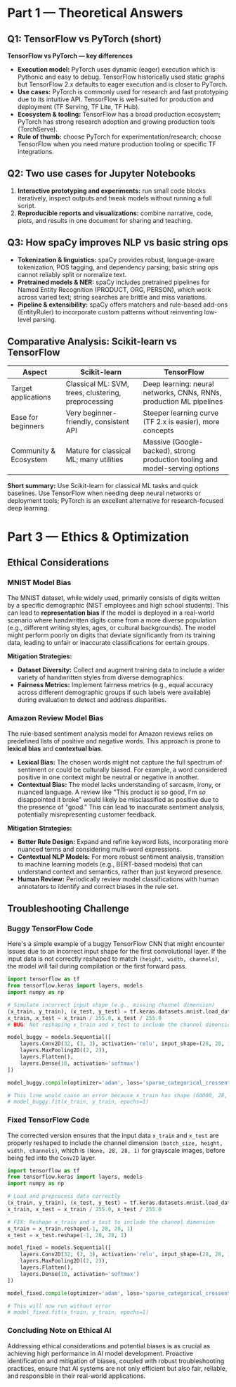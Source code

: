# Part 1 — Theoretical Answers

## Q1: TensorFlow vs PyTorch (short)
**TensorFlow vs PyTorch — key differences**
- **Execution model:** PyTorch uses dynamic (eager) execution which is Pythonic and easy to debug. TensorFlow historically used static graphs but TensorFlow 2.x defaults to eager execution and is closer to PyTorch.
- **Use cases:** PyTorch is commonly used for research and fast prototyping due to its intuitive API. TensorFlow is well-suited for production and deployment (TF Serving, TF Lite, TF Hub).
- **Ecosystem & tooling:** TensorFlow has a broad production ecosystem; PyTorch has strong research adoption and growing production tools (TorchServe).
- **Rule of thumb:** choose PyTorch for experimentation/research; choose TensorFlow when you need mature production tooling or specific TF integrations.

## Q2: Two use cases for Jupyter Notebooks
1. **Interactive prototyping and experiments:** run small code blocks iteratively, inspect outputs and tweak models without running a full script.  
2. **Reproducible reports and visualizations:** combine narrative, code, plots, and results in one document for sharing and teaching.

## Q3: How spaCy improves NLP vs basic string ops
- **Tokenization & linguistics:** spaCy provides robust, language-aware tokenization, POS tagging, and dependency parsing; basic string ops cannot reliably split or normalize text.
- **Pretrained models & NER:** spaCy includes pretrained pipelines for Named Entity Recognition (PRODUCT, ORG, PERSON), which work across varied text; string searches are brittle and miss variations.
- **Pipeline & extensibility:** spaCy offers matchers and rule-based add-ons (EntityRuler) to incorporate custom patterns without reinventing low-level parsing.

## Comparative Analysis: Scikit-learn vs TensorFlow

| Aspect | Scikit-learn | TensorFlow |
|--------|--------------|------------|
| Target applications | Classical ML: SVM, trees, clustering, preprocessing | Deep learning: neural networks, CNNs, RNNs, production ML pipelines |
| Ease for beginners | Very beginner-friendly, consistent API | Steeper learning curve (TF 2.x is easier), more concepts |
| Community & Ecosystem | Mature for classical ML; many utilities | Massive (Google-backed), strong production tooling and model-serving options |

**Short summary:** Use Scikit-learn for classical ML tasks and quick baselines. Use TensorFlow when needing deep neural networks or deployment tools; PyTorch is an excellent alternative for research-focused deep learning.

# Part 3 — Ethics & Optimization

## Ethical Considerations

### MNIST Model Bias
The MNIST dataset, while widely used, primarily consists of digits written by a specific demographic (NIST employees and high school students). This can lead to **representation bias** if the model is deployed in a real-world scenario where handwritten digits come from a more diverse population (e.g., different writing styles, ages, or cultural backgrounds). The model might perform poorly on digits that deviate significantly from its training data, leading to unfair or inaccurate classifications for certain groups.

**Mitigation Strategies:**
- **Dataset Diversity:** Collect and augment training data to include a wider variety of handwritten styles from diverse demographics.
- **Fairness Metrics:** Implement fairness metrics (e.g., equal accuracy across different demographic groups if such labels were available) during evaluation to detect and address disparities.

### Amazon Review Model Bias
The rule-based sentiment analysis model for Amazon reviews relies on predefined lists of positive and negative words. This approach is prone to **lexical bias** and **contextual bias**.
- **Lexical Bias:** The chosen words might not capture the full spectrum of sentiment or could be culturally biased. For example, a word considered positive in one context might be neutral or negative in another.
- **Contextual Bias:** The model lacks understanding of sarcasm, irony, or nuanced language. A review like "This product is *so* good, I'm *so* disappointed it broke" would likely be misclassified as positive due to the presence of "good." This can lead to inaccurate sentiment analysis, potentially misrepresenting customer feedback.

**Mitigation Strategies:**
- **Better Rule Design:** Expand and refine keyword lists, incorporating more nuanced terms and considering multi-word expressions.
- **Contextual NLP Models:** For more robust sentiment analysis, transition to machine learning models (e.g., BERT-based models) that can understand context and semantics, rather than just keyword presence.
- **Human Review:** Periodically review model classifications with human annotators to identify and correct biases in the rule set.

## Troubleshooting Challenge

### Buggy TensorFlow Code
Here's a simple example of a buggy TensorFlow CNN that might encounter issues due to an incorrect input shape for the first convolutional layer. If the input data is not correctly reshaped to match `(height, width, channels)`, the model will fail during compilation or the first forward pass.

```python
import tensorflow as tf
from tensorflow.keras import layers, models
import numpy as np

# Simulate incorrect input shape (e.g., missing channel dimension)
(x_train, y_train), (x_test, y_test) = tf.keras.datasets.mnist.load_data()
x_train, x_test = x_train / 255.0, x_test / 255.0
# BUG: Not reshaping x_train and x_test to include the channel dimension (28, 28, 1)

model_buggy = models.Sequential([
    layers.Conv2D(32, (3, 3), activation='relu', input_shape=(28, 28, 1)), # Expects 3D input (H, W, C)
    layers.MaxPooling2D((2, 2)),
    layers.Flatten(),
    layers.Dense(10, activation='softmax')
])

model_buggy.compile(optimizer='adam', loss='sparse_categorical_crossentropy', metrics=['accuracy'])

# This line would cause an error because x_train has shape (60000, 28, 28) not (60000, 28, 28, 1)
# model_buggy.fit(x_train, y_train, epochs=1)
```

### Fixed TensorFlow Code
The corrected version ensures that the input data `x_train` and `x_test` are properly reshaped to include the channel dimension `(batch_size, height, width, channels)`, which is `(None, 28, 28, 1)` for grayscale images, before being fed into the `Conv2D` layer.

```python
import tensorflow as tf
from tensorflow.keras import layers, models
import numpy as np

# Load and preprocess data correctly
(x_train, y_train), (x_test, y_test) = tf.keras.datasets.mnist.load_data()
x_train, x_test = x_train / 255.0, x_test / 255.0

# FIX: Reshape x_train and x_test to include the channel dimension
x_train = x_train.reshape(-1, 28, 28, 1)
x_test = x_test.reshape(-1, 28, 28, 1)

model_fixed = models.Sequential([
    layers.Conv2D(32, (3, 3), activation='relu', input_shape=(28, 28, 1)),
    layers.MaxPooling2D((2, 2)),
    layers.Flatten(),
    layers.Dense(10, activation='softmax')
])

model_fixed.compile(optimizer='adam', loss='sparse_categorical_crossentropy', metrics=['accuracy'])

# This will now run without error
# model_fixed.fit(x_train, y_train, epochs=1)
```

### Concluding Note on Ethical AI
Addressing ethical considerations and potential biases is as crucial as achieving high performance in AI model development. Proactive identification and mitigation of biases, coupled with robust troubleshooting practices, ensure that AI systems are not only efficient but also fair, reliable, and responsible in their real-world applications.
